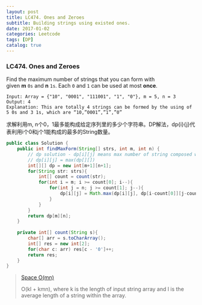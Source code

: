 ```yaml
---
layout: post
title: LC474. Ones and Zeroes
subtitle: Building strings using existed ones.
date: 2017-01-02
categories: Leetcode
tags: [DP]
catalog: true
---
```


### LC474. Ones and Zeroes

Find the maximum number of strings that you can form with given **m** `0s` and **n** `1s`. Each `0` and `1` can be used at most **once**.

```
Input: Array = {"10", "0001", "111001", "1", "0"}, m = 5, n = 3
Output: 4
Explanation: This are totally 4 strings can be formed by the using of 5 0s and 3 1s, which are “10,”0001”,”1”,”0”
```

求解利用m, n个0，1最多能构成给定序列里的多少个字符串。DP解法，dp{i}{j}代表利用i个0和j个1能构成的最多的String数量。

```java
public class Solution {
    public int findMaxForm(String[] strs, int m, int n) {
        // dp solution - dp[i][j] means max number of string composed with i 0s and j 1s
        // dp[i][j] = max(dp[][])
        int[][] dp = new int[m+1][n+1];
        for(String str: strs){
            int[] count = count(str);
            for(int i = m; i >= count[0]; i--){
                for(int j = n; j >= count[1]; j--){
                    dp[i][j] = Math.max(dp[i][j], dp[i-count[0]][j-count[1]]+1);
                }
            }
        }
        return dp[m][n];
    }
    
    private int[] count(String s){
        char[] arr = s.toCharArray();
        int[] res = new int[2];
        for(char c: arr) res[c - '0']++;
        return res;
    }
}
```

> [Space O(mn)](https://discuss.leetcode.com/topic/71417/java-iterative-dp-solution-o-mn-space/2)
>
> O(kl + kmn), where k is the length of input string array and l is the average length of a string within the array.

